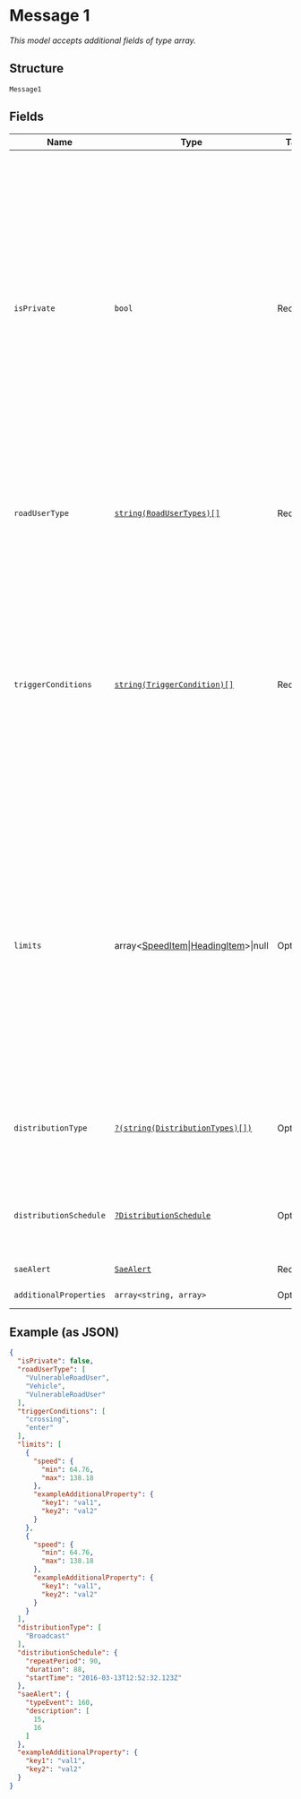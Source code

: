 
# Message 1

*This model accepts additional fields of type array.*

## Structure

`Message1`

## Fields

| Name | Type | Tags | Description | Getter | Setter |
|  --- | --- | --- | --- | --- | --- |
| `isPrivate` | `bool` | Required | Defines whether the message is private or public.<br>Private messages are published under the Vendor ID defined in the configuration and only visible to devices of selected vendors.<br>Public messages are published under the Public vendor and are visible to all the users. | getIsPrivate(): bool | setIsPrivate(bool isPrivate): void |
| `roadUserType` | [`string(RoadUserTypes)[]`](../../doc/models/road-user-types.md) | Required | Type of the Road User.<br><br>**Constraints**: *Minimum Items*: `1`, *Maximum Items*: `2` | getRoadUserType(): array | setRoadUserType(array roadUserType): void |
| `triggerConditions` | [`string(TriggerCondition)[]`](../../doc/models/trigger-condition.md) | Required | Trigger conditions that define on which road user action the message will be sent. If multiple Trigger Conditions are defined any of them will trigger the message.<br><br>**Constraints**: *Minimum Items*: `1`, *Maximum Items*: `3` | getTriggerConditions(): array | setTriggerConditions(array triggerConditions): void |
| `limits` | array<[SpeedItem](../../doc/models/speed-item.md)\|[HeadingItem](../../doc/models/heading-item.md)>\|null | Optional | List of limitations. These limitations can be used for making the trigger condition more precise by defining speed and motion direction requirements to be met before the messages are sent out.<br><br>**Constraints**: *Minimum Items*: `1`, *Maximum Items*: `2` | getLimits(): ?array | setLimits(?array limits): void |
| `distributionType` | [`?(string(DistributionTypes)[])`](../../doc/models/distribution-types.md) | Optional | Type of the distribution.<br><br>**Constraints**: *Minimum Items*: `1`, *Maximum Items*: `2` | getDistributionType(): ?array | setDistributionType(?array distributionType): void |
| `distributionSchedule` | [`?DistributionSchedule`](../../doc/models/distribution-schedule.md) | Optional | The distribution schedule parameters for broadcast messages. | getDistributionSchedule(): ?DistributionSchedule | setDistributionSchedule(?DistributionSchedule distributionSchedule): void |
| `saeAlert` | [`SaeAlert`](../../doc/models/sae-alert.md) | Required | - | getSaeAlert(): SaeAlert | setSaeAlert(SaeAlert saeAlert): void |
| `additionalProperties` | `array<string, array>` | Optional | - | findAdditionalProperty(string key): array | additionalProperty(string key, array value): void |

## Example (as JSON)

```json
{
  "isPrivate": false,
  "roadUserType": [
    "VulnerableRoadUser",
    "Vehicle",
    "VulnerableRoadUser"
  ],
  "triggerConditions": [
    "crossing",
    "enter"
  ],
  "limits": [
    {
      "speed": {
        "min": 64.76,
        "max": 138.18
      },
      "exampleAdditionalProperty": {
        "key1": "val1",
        "key2": "val2"
      }
    },
    {
      "speed": {
        "min": 64.76,
        "max": 138.18
      },
      "exampleAdditionalProperty": {
        "key1": "val1",
        "key2": "val2"
      }
    }
  ],
  "distributionType": [
    "Broadcast"
  ],
  "distributionSchedule": {
    "repeatPeriod": 90,
    "duration": 88,
    "startTime": "2016-03-13T12:52:32.123Z"
  },
  "saeAlert": {
    "typeEvent": 160,
    "description": [
      15,
      16
    ]
  },
  "exampleAdditionalProperty": {
    "key1": "val1",
    "key2": "val2"
  }
}
```


